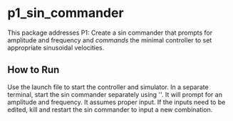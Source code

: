 # p1_sin_commander

This package addresses P1:  Create a sin commander that prompts for amplitude and frequency and *commands* the minimal controller to set appropriate sinusoidal velocities.

## How to Run

Use the launch file to start the controller and simulator.  In a separate terminal, start the sin commander separately using '<rosrun p1_sin_command sin_command>'.  It will prompt for an amplitude and frequency.  It assumes proper input.  If the inputs need to be edited, kill and restart the sin commander to input a new combination.
